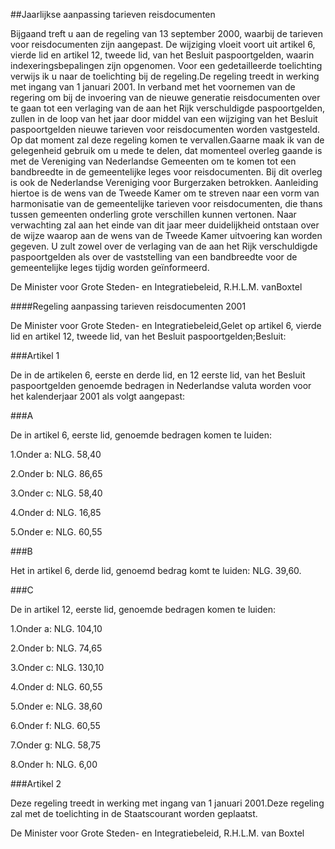 <meta http-equiv='Content-Type' content='text/html; charset=utf-8' />

##Jaarlijkse aanpassing tarieven reisdocumenten

Bijgaand treft u aan de regeling van 13 september 2000, waarbij de tarieven voor reisdocumenten zijn aangepast. De wijziging vloeit voort uit artikel 6, vierde lid en artikel 12, tweede lid, van het Besluit paspoortgelden, waarin indexeringsbepalingen zijn opgenomen. Voor een gedetailleerde toelichting verwijs ik u naar de toelichting bij de regeling.De regeling treedt in werking met ingang van 1 januari 2001. In verband met het voornemen van de regering om bij de invoering van de nieuwe generatie reisdocumenten over te gaan tot een verlaging van de aan het Rijk verschuldigde paspoortgelden, zullen in de loop van het jaar door middel van een wijziging van het Besluit paspoortgelden nieuwe tarieven voor reisdocumenten worden vastgesteld. Op dat moment zal deze regeling komen te vervallen.Gaarne maak ik van de gelegenheid gebruik om u mede te delen, dat momenteel overleg gaande is met de Vereniging van Nederlandse Gemeenten om te komen tot een bandbreedte in de gemeentelijke leges voor reisdocumenten. Bij dit overleg is ook de Nederlandse Vereniging voor Burgerzaken betrokken. Aanleiding hiertoe is de wens van de Tweede Kamer om te streven naar een vorm van harmonisatie van de gemeentelijke tarieven voor reisdocumenten, die thans tussen gemeenten onderling grote verschillen kunnen vertonen. Naar verwachting zal aan het einde van dit jaar meer duidelijkheid ontstaan over de wijze waarop aan de wens van de Tweede Kamer uitvoering kan worden gegeven. U zult zowel over de verlaging van de aan het Rijk verschuldigde paspoortgelden als over de vaststelling van een bandbreedte voor de gemeentelijke leges tijdig worden geïnformeerd.

De 
Minister voor Grote Steden- en Integratiebeleid,
R.H.L.M. vanBoxtel

####Regeling aanpassing tarieven reisdocumenten 2001

De Minister voor Grote Steden- en Integratiebeleid,Gelet op artikel 6, vierde lid en artikel 12, tweede lid, van het Besluit paspoortgelden;Besluit: 

###Artikel 1 

De in de artikelen 6, eerste en derde lid, en 12 eerste lid, van het Besluit paspoortgelden genoemde bedragen in Nederlandse valuta worden voor het kalenderjaar 2001 als volgt aangepast:

###A 

De in artikel 6, eerste lid, genoemde bedragen komen te luiden:

1.Onder a: NLG. 58,40

2.Onder b: NLG. 86,65

3.Onder c: NLG. 58,40

4.Onder d: NLG. 16,85

5.Onder e: NLG. 60,55

###B 

Het in artikel 6, derde lid, genoemd bedrag komt te luiden: NLG. 39,60.

###C 

De in artikel 12, eerste lid, genoemde bedragen komen te luiden:

1.Onder a: NLG. 104,10

2.Onder b: NLG. 74,65

3.Onder c: NLG. 130,10

4.Onder d: NLG. 60,55

5.Onder e: NLG. 38,60

6.Onder f: NLG. 60,55

7.Onder g: NLG. 58,75

8.Onder h: NLG. 6,00 

###Artikel 2 

Deze regeling treedt in werking met ingang van 1 januari 2001.Deze regeling zal met de toelichting in de Staatscourant worden geplaatst.

De 
Minister voor Grote Steden- en Integratiebeleid,
R.H.L.M. van Boxtel
